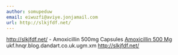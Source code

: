 ```yaml
---
author: somupeduw
email: eiwuzfi@aviye.jonjamail.com
url: http://slkjfdf.net/
---
```


http://slkjfdf.net/ - Amoxicillin 500mg Capsules <a href="http://slkjfdf.net/">Amoxicillin 500 Mg</a> ukf.hnqr.blog.dandart.co.uk.ugm.xm http://slkjfdf.net/
